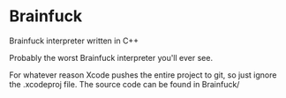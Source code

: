 # Brainfuck
Brainfuck interpreter written in C++


Probably the worst Brainfuck interpreter you'll ever see. 


For whatever reason Xcode pushes the entire project to git, so just ignore the .xcodeproj file. 
The source code can be found in Brainfuck/
